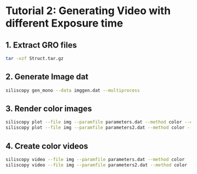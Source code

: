 # Tutorial 2: Generating Video with different Exposure time

## 1. Extract GRO files
```bash
tar -xzf Struct.tar.gz
```

## 2. Generate Image dat
```bash
siliscopy gen_mono --data imggen.dat --multiprocess
```

## 3. Render color images
```bash
siliscopy plot --file img --paramfile parameters.dat --method color --calc all --multiprocess
siliscopy plot --file img --paramfile parameters2.dat --method color --calc all --multiprocess
```

## 4. Create color videos
```bash
siliscopy video --file img --paramfile parameters.dat --method color 
siliscopy video --file img --paramfile parameters2.dat --method color 
```
